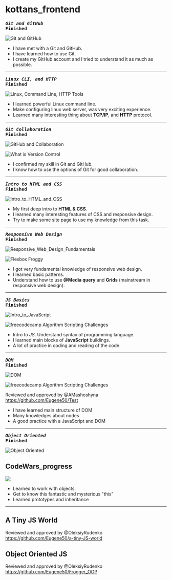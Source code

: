 # kottans_frontend
  
 ***<pre>Git and GitHub***                                        **Finished**     </pre>
  
  ![Git and GitHub](https://github.com/Eugene50/kottans_frontend/blob/master/task_git_basics/Git%20and%20GitHub.png)
 
* I have met with a Git and GitHub.
* I have learned how to use Git.
* I create my GitHub account and I tried to understand it as much as possible.
---
 ***<pre>Linux CLI, and HTTP***                                        **Finished**    </pre>
 
 ![Linux, Command Line, HTTP Tools](https://github.com/Eugene50/kottans_frontend/blob/master/task_linux_cli/linux_cli_1.png)

* I learned powerful Linux command line.
* Make configuring linux web server, was very exciting experience.
* Learned many interesting thing about **TCP/IP**, and **HTTP** protocol.
---
***<pre>Git Collaboration***                                         **Finished**</pre>
 
 ![GitHub and Collaboration](https://github.com/Eugene50/kottans_frontend/blob/master/task_git_collaboration/GitHub%20%26%20Collaboration.png)

![What is Version Control](https://github.com/Eugene50/kottans_frontend/blob/master/task_git_collaboration/What%20is%20Version%20Control.png)

* I confirmed my skill in Git and GitHub.
* I know how to use the options of Git for good collaboration.

---

***<pre>Intro to HTML and CSS***                                         **Finished**</pre>

![Intro_to_HTML_and_CSS](https://github.com/Eugene50/kottans_frontend/blob/master/task_html_css_intro/Intro_to_HTML_and_CSS.png)

* My first deep intro to **HTML & CSS**.
* I learned many interesting features of CSS and responsive design.
* Try to make some site page to use my knowledge from this task.
---

***<pre>Responsive Web Design***                                         **Finished**</pre>

![Responsive_Web_Design_Fundamentals](https://github.com/Eugene50/kottans_frontend/blob/master/task_responsive_web_design/Responsive_Web_Design_Fundamentals.png)

![Flexbox Froggy](https://github.com/Eugene50/kottans_frontend/blob/master/task_responsive_web_design/FlexxBox_Froggy.png)

* I got very fundamental knowledge of responsive web design.
* I learned basic patterns.
* Understand how to use __@Media query__ and __Grids__ (mainstream in responsive web design).
---
***<pre>JS Basics***                                         **Finished**</pre>

![Intro_to_JavaScript](https://github.com/Eugene50/kottans_frontend/blob/master/task_js_basics/Intro_to_JavaScript.png)

![freecodecamp Algorithm Scripting Challenges](https://github.com/Eugene50/kottans_frontend/blob/master/task_js_basics/11th_lesson_finished.png)

* Intro to *JS*. Understand syntax of programming language.
* I learned main blocks of __JavaScript__ buildings.
* A lot of practice in coding and reading of the code. 
---
***<pre>DOM***                                               **Finished**</pre>

![DOM](https://github.com/Eugene50/kottans_frontend/blob/master/task_js_dom/DOM.png)

![freecodecamp Algorithm Scripting Challenges](https://github.com/Eugene50/kottans_frontend/blob/master/task_js_dom/Last_10_lessons_finished.png)

Reviewed and approved by @AMashoshyna  https://github.com/Eugene50/Test

* I have learned main structure of DOM 
* Many knowledges about nodes
* A good practice with a JavaScript and DOM 
---
***<pre>Object Oriented***                                               **Finished**</pre>

![Object Oriented](https://github.com/Eugene50/kottans_frontend/blob/master/task_js_oop/Object_Oriented_JS.png)

## CodeWars_progress

![](https://github.com/Eugene50/kottans_frontend/blob/master/task_js_oop/CodeWars_progress.png)

* Learned to work with objects.
* Get to know this fantastic and mysterious "this"
* Learned prototypes and inheritance
---
## A Tiny JS World

Reviewed and approved by @OleksiyRudenko   https://github.com/Eugene50/a-tiny-JS-world

## Object Oriented JS

Reviewed and approved by @OleksiyRudenko   https://github.com/Eugene50/Frogger_OOP









